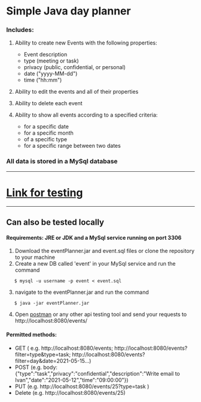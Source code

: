 # Simple Java day planner

### Includes:
1. Ability to create new Events with the following properties:
    - Event description
    - type (meeting or task)
    - privacy (public, confidential, or personal)
    - date ("yyyy-MM-dd")
    - time ("hh:mm")
    
2. Ability to edit the events and all of their properties
3. Ability to delete each event
4. Ability to show all events according to a specified criteria:
    - for a specific date
    - for a specific month
    - of a specific type
    - for a specific range between two dates
    
### All data is stored in a MySql database

_________________

# [Link for testing](https://arnaudok-planner.herokuapp.com/events)

_________________

## Can also be tested locally
#### Requirements: JRE or JDK and a MySql service running on port 3306
1. Download the eventPlanner.jar and event.sql files or clone the repository to your machine
2. Create a new DB called 'event' in your MySql service and run the command
```shell
   $ mysql -u username -p event < event.sql
```
3. navigate to the eventPlanner.jar and run the command
```shell
   $ java -jar eventPlanner.jar
```

4. Open [postman](https://www.postman.com) or any other api testing tool and send your requests to http://localhost:8080/events/
#### Permitted methods:
   - GET ( e.g. http://localhost:8080/events; http://localhost:8080/events?filter=type&type=task; http://localhost:8080/events?filter=day&date=2021-05-15...)
   - POST (e.g. body: {"type":"task","privacy":"confidential","description":"Write email to Ivan","date":"2021-05-12","time":"09:00:00"})
   - PUT (e.g. http://localhost:8080/events/25?type=task )
   - Delete (e.g. http://localhost:8080/events/25)

